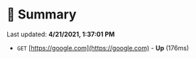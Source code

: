 # 📖 Summary
Last updated: **4/21/2021, 1:37:01 PM**

- `GET` [https://google.com](https://google.com) - **Up** (176ms)

